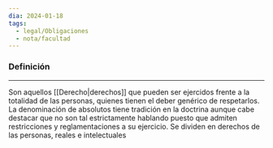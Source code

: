 ```yaml
---
dia: 2024-01-18
tags:
  - legal/Obligaciones
  - nota/facultad
---
```

### Definición
---
Son aquellos [[Derecho|derechos]] que pueden ser ejercidos frente a la totalidad de las personas, quienes tienen el deber genérico de respetarlos. La denominación de absolutos tiene tradición en la doctrina aunque cabe destacar que no son tal estrictamente hablando puesto que admiten restricciones y reglamentaciones a su ejercicio. Se dividen en derechos de las personas, reales e intelectuales